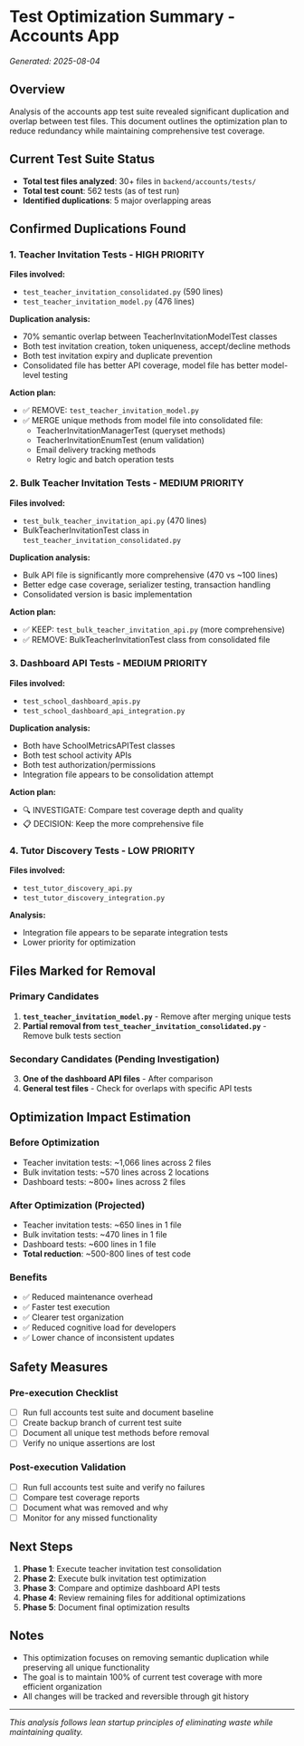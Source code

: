 # Test Optimization Summary - Accounts App
*Generated: 2025-08-04*

## Overview
Analysis of the accounts app test suite revealed significant duplication and overlap between test files. This document outlines the optimization plan to reduce redundancy while maintaining comprehensive test coverage.

## Current Test Suite Status
- **Total test files analyzed**: 30+ files in `backend/accounts/tests/`
- **Total test count**: 562 tests (as of test run)
- **Identified duplications**: 5 major overlapping areas

## Confirmed Duplications Found

### 1. Teacher Invitation Tests - HIGH PRIORITY
**Files involved:**
- `test_teacher_invitation_consolidated.py` (590 lines)
- `test_teacher_invitation_model.py` (476 lines)

**Duplication analysis:**
- 70% semantic overlap between TeacherInvitationModelTest classes
- Both test invitation creation, token uniqueness, accept/decline methods
- Both test invitation expiry and duplicate prevention
- Consolidated file has better API coverage, model file has better model-level testing

**Action plan:**
- ✅ REMOVE: `test_teacher_invitation_model.py`
- ✅ MERGE unique methods from model file into consolidated file:
  - TeacherInvitationManagerTest (queryset methods)
  - TeacherInvitationEnumTest (enum validation)
  - Email delivery tracking methods
  - Retry logic and batch operation tests

### 2. Bulk Teacher Invitation Tests - MEDIUM PRIORITY
**Files involved:**
- `test_bulk_teacher_invitation_api.py` (470 lines)
- BulkTeacherInvitationTest class in `test_teacher_invitation_consolidated.py`

**Duplication analysis:**
- Bulk API file is significantly more comprehensive (470 vs ~100 lines)
- Better edge case coverage, serializer testing, transaction handling
- Consolidated version is basic implementation

**Action plan:**
- ✅ KEEP: `test_bulk_teacher_invitation_api.py` (more comprehensive)
- ✅ REMOVE: BulkTeacherInvitationTest class from consolidated file

### 3. Dashboard API Tests - MEDIUM PRIORITY
**Files involved:**
- `test_school_dashboard_apis.py`
- `test_school_dashboard_api_integration.py`

**Duplication analysis:**
- Both have SchoolMetricsAPITest classes
- Both test school activity APIs
- Both test authorization/permissions
- Integration file appears to be consolidation attempt

**Action plan:**
- 🔍 INVESTIGATE: Compare test coverage depth and quality
- 📋 DECISION: Keep the more comprehensive file

### 4. Tutor Discovery Tests - LOW PRIORITY
**Files involved:**
- `test_tutor_discovery_api.py`
- `test_tutor_discovery_integration.py`

**Analysis:**
- Integration file appears to be separate integration tests
- Lower priority for optimization

## Files Marked for Removal

### Primary Candidates
1. **`test_teacher_invitation_model.py`** - Remove after merging unique tests
2. **Partial removal from `test_teacher_invitation_consolidated.py`** - Remove bulk tests section

### Secondary Candidates (Pending Investigation)
3. **One of the dashboard API files** - After comparison
4. **General test files** - Check for overlaps with specific API tests

## Optimization Impact Estimation

### Before Optimization
- Teacher invitation tests: ~1,066 lines across 2 files
- Bulk invitation tests: ~570 lines across 2 locations
- Dashboard tests: ~800+ lines across 2 files

### After Optimization (Projected)
- Teacher invitation tests: ~650 lines in 1 file
- Bulk invitation tests: ~470 lines in 1 file  
- Dashboard tests: ~600 lines in 1 file
- **Total reduction**: ~500-800 lines of test code

### Benefits
- ✅ Reduced maintenance overhead
- ✅ Faster test execution
- ✅ Clearer test organization
- ✅ Reduced cognitive load for developers
- ✅ Lower chance of inconsistent updates

## Safety Measures

### Pre-execution Checklist
- [ ] Run full accounts test suite and document baseline
- [ ] Create backup branch of current test suite
- [ ] Document all unique test methods before removal
- [ ] Verify no unique assertions are lost

### Post-execution Validation
- [ ] Run full accounts test suite and verify no failures
- [ ] Compare test coverage reports
- [ ] Document what was removed and why
- [ ] Monitor for any missed functionality

## Next Steps

1. **Phase 1**: Execute teacher invitation test consolidation
2. **Phase 2**: Execute bulk invitation test optimization  
3. **Phase 3**: Compare and optimize dashboard API tests
4. **Phase 4**: Review remaining files for additional optimizations
5. **Phase 5**: Document final optimization results

## Notes
- This optimization focuses on removing semantic duplication while preserving all unique functionality
- The goal is to maintain 100% of current test coverage with more efficient organization
- All changes will be tracked and reversible through git history

---
*This analysis follows lean startup principles of eliminating waste while maintaining quality.*